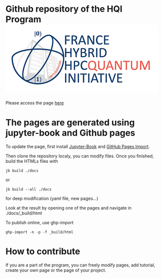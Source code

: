 # Github repository of the HQI Program ![image](/docs/image/logo.jpg)

Please access the page [here](https://hqi-france.github.io/Tutoriel/)

# The pages are generated using jupyter-book and Github pages

To update the page, first install [Jupyter-Book](https://pypi.org/project/jupyter-book/) and [GitHub Pages Import](https://pypi.org/project/ghp-import/).

Then clone the repository localy, you can modify files.
Once you finished, build the HTMLs files with

```batch
jb build ./docs
```
or 

```batch
jb build --all ./docs
```
for deep modification (yaml file, new pages...)

Look at the result by opening one of the pages and navigate in ./docs/_build/html

To publish online, use ghp-import

```batch
ghp-import -n -p -f _build/html
```

# How to contribute

If you are a part of the program, you can freely modify pages, add tutorial, create your own page or the page of your project.

